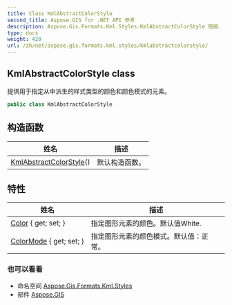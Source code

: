 ```yaml
---
title: Class KmlAbstractColorStyle
second_title: Aspose.GIS for .NET API 参考
description: Aspose.Gis.Formats.Kml.Styles.KmlAbstractColorStyle 班级. 提供用于指定从中派生的样式类型的颜色和颜色模式的元素
type: docs
weight: 420
url: /zh/net/aspose.gis.formats.kml.styles/kmlabstractcolorstyle/
---
```

## KmlAbstractColorStyle class

提供用于指定从中派生的样式类型的颜色和颜色模式的元素。

```csharp
public class KmlAbstractColorStyle
```

## 构造函数

| 姓名 | 描述 |
| --- | --- |
| [KmlAbstractColorStyle](kmlabstractcolorstyle/)() | 默认构造函数。 |

## 特性

| 姓名 | 描述 |
| --- | --- |
| [Color](../../aspose.gis.formats.kml.styles/kmlabstractcolorstyle/color/) { get; set; } | 指定图形元素的颜色。默认值White. |
| [ColorMode](../../aspose.gis.formats.kml.styles/kmlabstractcolorstyle/colormode/) { get; set; } | 指定图形元素的颜色模式。默认值：正常。 |

### 也可以看看

* 命名空间 [Aspose.Gis.Formats.Kml.Styles](../../aspose.gis.formats.kml.styles/)
* 部件 [Aspose.GIS](../../)


